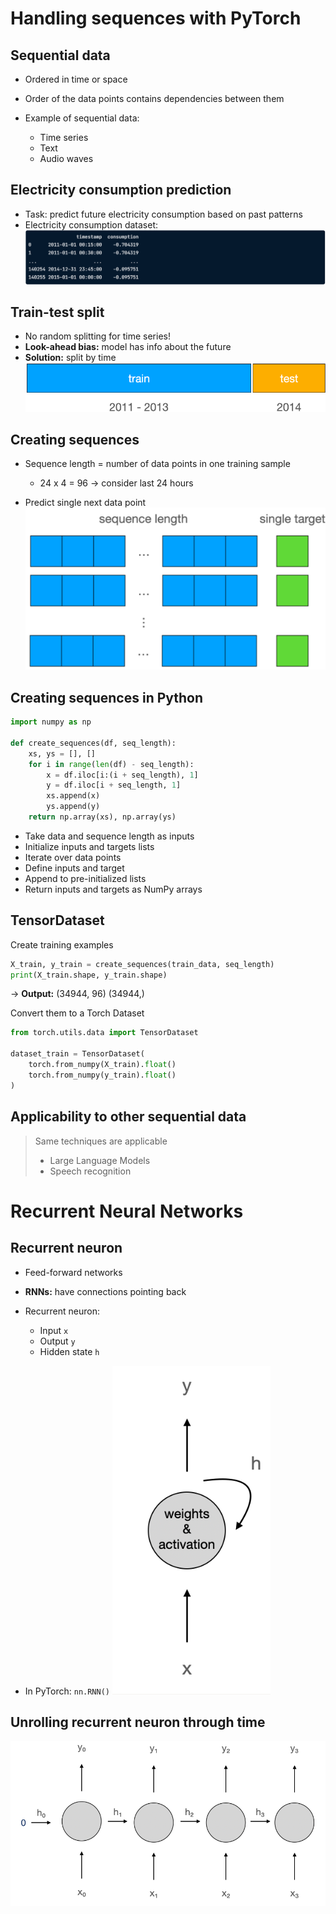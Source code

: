 # Handling sequences with PyTorch
## Sequential data
* Ordered in time or space
* Order of the data points contains dependencies between them
* Example of sequential data:

    * Time series
    * Text
    * Audio waves

## Electricity consumption prediction
* Task: predict future electricity consumption based on past patterns
* Electricity consumption dataset:
![alt text](image-1.png)

## Train-test split
* No random splitting for time series!
* __Look-ahead bias:__ model has info about the future
* __Solution:__ split by time
![alt text](image-3.png)

## Creating sequences
* Sequence length = number of data points in one training sample

    * 24 x 4 = 96 -> consider last 24 hours
* Predict single next data point
![alt text](image-4.png)

## Creating sequences in Python
```python
import numpy as np

def create_sequences(df, seq_length):
    xs, ys = [], []
    for i in range(len(df) - seq_length):
        x = df.iloc[i:(i + seq_length), 1]
        y = df.iloc[i + seq_length, 1]
        xs.append(x)
        ys.append(y)
    return np.array(xs), np.array(ys)
```
* Take data and sequence length as inputs
* Initialize inputs and targets lists
* Iterate over data points
* Define inputs and target
* Append to pre-initialized lists
* Return inputs and targets as NumPy arrays

## TensorDataset
Create training examples
```python
X_train, y_train = create_sequences(train_data, seq_length)
print(X_train.shape, y_train.shape)
```
-> __Output:__ (34944, 96) (34944,)

Convert them to a Torch Dataset
```python
from torch.utils.data import TensorDataset

dataset_train = TensorDataset(
    torch.from_numpy(X_train).float()
    torch.from_numpy(y_train).float()
)
```

## Applicability to other sequential data
> Same techniques are applicable
> * Large Language Models
> * Speech recognition

# Recurrent Neural Networks
## Recurrent neuron
* Feed-forward networks
* __RNNs:__ have connections pointing back
* Recurrent neuron:

    * Input `x`
    * Output `y`
    * Hidden state `h`
* In PyTorch: `nn.RNN()`
![alt text](image-5.png)

## Unrolling recurrent neuron through time
![alt text](image-6.png)